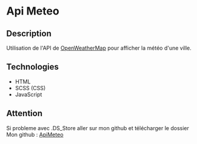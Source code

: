# Api Meteo

## Description

Utilisation de l'API de [OpenWeatherMap](https://openweathermap.org/api) pour afficher la météo d'une ville.

## Technologies

- HTML
- SCSS (CSS)
- JavaScript

## Attention

Si probleme avec .DS_Store aller sur mon github et télécharger le dossier 
Mon github : [ApiMeteo](https://github.com/Keil-ENZO/Api_Meteo)
